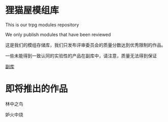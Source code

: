 # 狸猫屋模组库

This is our trpg modules repository

We only publish modules that have been reviewed

这是我们的模组存储库，我们只发布评审委员会的质量分数达到优秀限制的作品。

一些未能得到一致认同的实验性的产品在副库中，请注意，质量无法得到保证

[副库](https://github.com/tanukitrpg/by-product)


# 即将推出的作品

林中之鸟

妒火中烧
